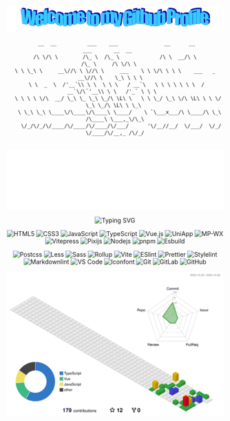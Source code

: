 <div align="center" >

  <img src="./image/welcome.png?raw=true" style="max-width: 100%;" alt="Welcome to my GitHub profile!" />
  
  ```
   __  __          ___    ___               __      __                 ___       __  __     
  /\ \/\ \        /\_ \  /\_ \             /\ \  __/\ \               /\_ \     /\ \/\ \    
  \ \ \_\ \     __\//\ \ \//\ \     ___    \ \ \/\ \ \ \    ___   _ __\//\ \    \_\ \ \ \   
   \ \  _  \  /'__`\\ \ \  \ \ \   / __`\   \ \ \ \ \ \ \  / __`\/\`'__\\ \ \   /'_` \ \ \  
    \ \ \ \ \/\  __/ \_\ \_ \_\ \_/\ \L\ \   \ \ \_/ \_\ \/\ \L\ \ \ \/  \_\ \_/\ \L\ \ \_\ 
     \ \_\ \_\ \____\/\____\/\____\ \____/    \ `\___x___/\ \____/\ \_\  /\____\ \___,_\/\_\
      \/_/\/_/\/____/\/____/\/____/\/___/      '\/__//__/  \/___/  \/_/  \/____/\/__,_ /\/_/
                                                        
  ```
  <img src="./image/player.svg" alt="" />

  ![Typing SVG](https://readme-typing-svg.demolab.com/?width=620&pause=2000&color=3ac9fe&lines=🎵+In+The+Name+Of+Love+is+a+highly+recommended+song!)


  
  ![HTML5](https://img.shields.io/badge/-HTML5-%23E44D27?style=flat-square&logo=html5&logoColor=ffffff)
  ![CSS3](https://img.shields.io/badge/-CSS3-%231572B6?style=flat-square&logo=css3)
  ![JavaScript](https://img.shields.io/badge/-JavaScript-%23F7DF1C?style=flat-square&logo=javascript&logoColor=000000&labelColor=%23F7DF1C&color=%23FFCE5A)
  ![TypeScript](https://img.shields.io/badge/-TypeScript-007ACC?style=flat-square&logo=typescript&logoColor=white)
  ![Vue.js](https://img.shields.io/badge/-Vue.js-%232c3e50?style=flat-square&logo=vuedotjs)
  ![UniApp](https://img.shields.io/badge/-UniApp-%23007ACC?style=flat-square&logo=uniapp&logoColor=ffffff)
  ![MP-WX](https://img.shields.io/badge/-MP--WX-%2307C160?style=flat-square&logo=wechat&logoColor=ffffff)
  ![Vitepress](https://img.shields.io/badge/-Vitepress-%23646CFF?style=flat-square&logo=vite&logoColor=ffffff)
  ![Pixijs](https://img.shields.io/badge/-Pixijs-%23FF0044?style=flat-square&logo=pixijs&logoColor=ffffff)
  ![Nodejs](https://img.shields.io/badge/-Nodejs-%23339933?style=flat-square&logo=nodedotjs&logoColor=ffffff)
  ![pnpm](https://img.shields.io/badge/-pnpm-%234b7bec?style=flat-square&logo=pnpm&logoColor=ffffff)
  ![Esbuild](https://img.shields.io/badge/-Esbuild-%23000000?style=flat-square&logo=esbuild&logoColor=white)
  
  ![Postcss](https://img.shields.io/badge/-Postcss-%23DD3A0A?style=flat-square&logo=postcss&logoColor=ffffff)
  ![Less](https://img.shields.io/badge/-Less-%231d365d?style=flat-square&logo=less&logoColor=ffffff)
  ![Sass](https://img.shields.io/badge/-Sass-%23CC6699?style=flat-square&logo=sass&logoColor=ffffff)
  ![Rollup](https://img.shields.io/badge/-Rollup-%23EC4A3F?style=flat-square&logo=rollupdotjs&logoColor=ffffff)
  ![Vite](https://img.shields.io/badge/-Vite-%23646CFF?style=flat-square&logo=vite&logoColor=ffffff)
  ![ESlint](https://img.shields.io/badge/-ESLint-%234B32C3?style=flat-square&logo=eslint)
  ![Prettier](https://img.shields.io/badge/-Prettier-%23F7B93E?style=flat-square&logo=prettier&logoColor=ffffff)
  ![Stylelint](https://img.shields.io/badge/-Stylelint-%23333333?style=flat-square&logo=stylelint&logoColor=ffffff)
  ![Markdownlint](https://img.shields.io/badge/-Markdownlint-%231572B6?style=flat-square&logo=markdown&logoColor=ffffff)
  ![VS Code](https://img.shields.io/badge/-VSCode-%23007ACC?style=flat-square&logo=visual-studio-code)
  ![Iconfont](https://img.shields.io/badge/-Iconfont-%23FF6A00?style=flat-square&logo=iconfont&logoColor=ffffff)
  ![Git](https://img.shields.io/badge/-Git-%23F05032?style=flat-square&logo=git&logoColor=%23ffffff)
  ![GitLab](https://img.shields.io/badge/-GitLab-FCA121?style=flat-square&logo=gitlab)
  ![GitHub](https://img.shields.io/badge/-GitHub-%23181717?style=flat-square&logo=github&logoColor=ffffff)

  <picture>
    <source srcset="./profile-3d-contrib/profile-night-view.svg" media="(prefers-color-scheme: dark)">
    <source srcset="./profile-3d-contrib/profile-gitblock.svg" media="(prefers-color-scheme: light)">
    <img src="./profile-3d-contrib/profile-gitblock.svg" alt="GitHub Profile">
  </picture>

</div>
